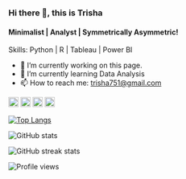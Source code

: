 ### Hi there 👋, this is Trisha
#### Minimalist | Analyst | Symmetrically Asymmetric!


Skills: Python | R | Tableau | Power BI 

- 🔭 I’m currently working on this page. 
- 🌱 I’m currently learning Data Analysis 
- 📫 How to reach me: trisha751@gmail.com 


[<img src='https://cdn.jsdelivr.net/npm/simple-icons@3.0.1/icons/github.svg' alt='github' height='20'>](https://github.com/trisha751)    [<img src='https://cdn.jsdelivr.net/npm/simple-icons@3.0.1/icons/linkedin.svg' alt='linkedin' height='20'>](https://www.linkedin.com/in/trisha-solanki/)  [<img src='https://cdn.jsdelivr.net/npm/simple-icons@3.0.1/icons/instagram.svg' alt='instagram' height='20'>](https://www.instagram.com/mystical.abstract/)  [<img src='https://cdn.jsdelivr.net/npm/simple-icons@3.0.1/icons/twitter.svg' alt='twitter' height='20'>](https://twitter.com/TrishaOnFleek)  

[![Top Langs](https://github-readme-stats.vercel.app/api/top-langs/?username=trisha751)](https://github.com/anuraghazra/github-readme-stats)

![GitHub stats](https://github-readme-stats.vercel.app/api?username=trisha751&show_icons=true)  

![GitHub streak stats](https://github-readme-streak-stats.herokuapp.com/?user=trisha751)  

![Profile views](https://gpvc.arturio.dev/trisha751)  
